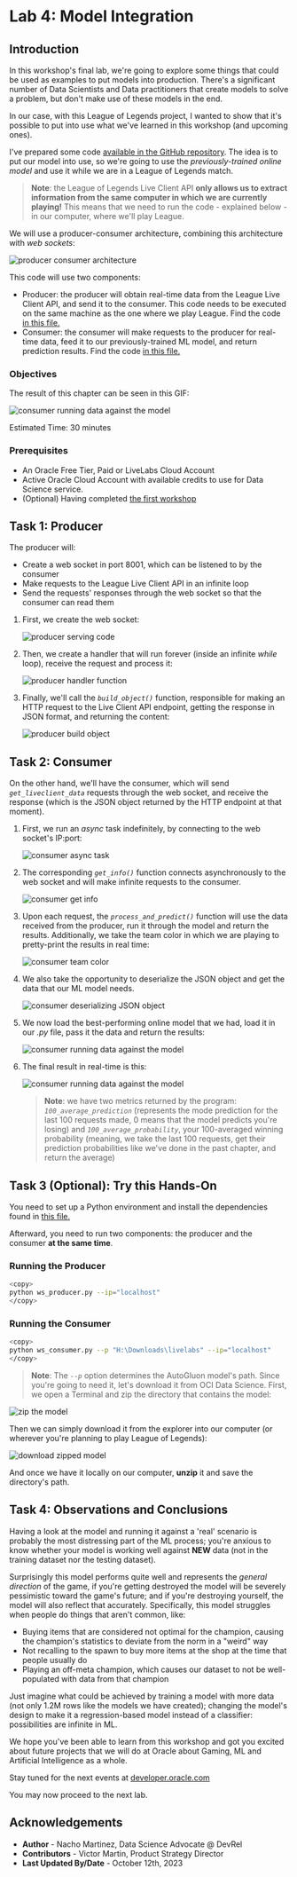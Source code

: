 # Lab 4: Model Integration

## Introduction

In this workshop's final lab, we're going to explore some things that could be used as examples to put models into production. There's a significant number of Data Scientists and Data practitioners that create models to solve a problem, but don't make use of these models in the end.

In our case, with this League of Legends project, I wanted to show that it's possible to put into use what we've learned in this workshop (and upcoming ones).

I've prepared some code [available in the GitHub repository](https://github.com/oracle-devrel/leagueoflegends-optimizer/tree/main/src). The idea is to put our model into use, so we're going to use the *previously-trained online model* and use it while we are in a League of Legends match.

> **Note**: the League of Legends Live Client API **only allows us to extract information from the same computer in which we are currently playing!** This means that we need to run the code - explained below - in our computer, where we'll play League.

We will use a producer-consumer architecture, combining this architecture with *web sockets*:

![producer consumer architecture](./images/producer_consumer_architecture.jpg)

This code will use two components:

- Producer: the producer will obtain real-time data from the League Live Client API, and send it to the consumer. This code needs to be executed on the same machine as the one where we play League. Find the code [in this file.](https://github.com/oracle-devrel/leagueoflegends-optimizer/tree/main/src/live_client/ws_producer.py)
- Consumer: the consumer will make requests to the producer for real-time data, feed it to our previously-trained ML model, and return prediction results. Find the code [in this file.](https://github.com/oracle-devrel/leagueoflegends-optimizer/tree/main/src/ws_consumer.py)

### Objectives

The result of this chapter can be seen in this GIF:

![consumer running data against the model](./images/realtime.gif)

Estimated Time: 30 minutes

### Prerequisites

- An Oracle Free Tier, Paid or LiveLabs Cloud Account
- Active Oracle Cloud Account with available credits to use for Data Science service.
- (Optional) Having completed [the first workshop](../../workshops/dataextraction/index.html)

## Task 1: Producer

The producer will:

- Create a web socket in port 8001, which can be listened to by the consumer
- Make requests to the League Live Client API in an infinite loop
- Send the requests' responses through the web socket so that the consumer can read them

1. First, we create the web socket:

    ![producer serving code](./images/producer_serve.png)

2. Then, we create a handler that will run forever (inside an infinite _while_ loop), receive the request and process it:

    ![producer handler function](./images/producer_handler.png)

3. Finally, we'll call the _`build_object()`_ function, responsible for making an HTTP request to the Live Client API endpoint, getting the response in JSON format, and returning the content:

    ![producer build object](./images/producer_build_object.png)

## Task 2: Consumer

On the other hand, we'll have the consumer, which will send _`get_liveclient_data`_ requests through the web socket, and receive the response (which is the JSON object returned by the HTTP endpoint at that moment).

1. First, we run an *async* task indefinitely, by connecting to the web socket's IP:port:

    ![consumer async task](./images/consumer_asyncio.png)

2. The corresponding *`get_info()`* function connects asynchronously to the web socket and will make infinite requests to the consumer.

    ![consumer get info](./images/consumer_get_info.png)

3. Upon each request, the _`process_and_predict()`_ function will use the data received from the producer, run it through the model and return the results. Additionally, we take the team color in which we are playing to pretty-print the results in real time:

    ![consumer team color](./images/consumer_process_1.png)

4. We also take the opportunity to deserialize the JSON object and get the data that our ML model needs. 

    ![consumer deserializing JSON object](./images/consumer_deserialize.png)

5. We now load the best-performing online model that we had, load it in our _.py_ file, pass it the data and return the results:

    ![consumer running data against the model](./images/consumer_run_model.png)

6. The final result in real-time is this:

    ![consumer running data against the model](./images/realtime.gif)

    > **Note**: we have two metrics returned by the program: *`100_average_prediction`* (represents the mode prediction for the last 100 requests made, 0 means that the model predicts you're losing) and *`100_average_probability`*, your 100-averaged winning probability (meaning, we take the last 100 requests, get their prediction probabilities like we've done in the past chapter, and return the average)

## Task 3 (Optional): Try this Hands-On

You need to set up a Python environment and install the dependencies found in [this file.](https://github.com/oracle-devrel/leagueoflegends-optimizer/blob/livelabs/deps/requirements_lab2_integration.txt)

Afterward, you need to run two components: the producer and the consumer **at the same time**.

### Running the Producer

```bash
<copy>
python ws_producer.py --ip="localhost"
</copy>
```

### Running the Consumer

```bash
<copy>
python ws_consumer.py --p "H:\Downloads\livelabs" --ip="localhost"
</copy>
```

> **Note**: The *`--p`* option determines the AutoGluon model's path. Since you're going to need it, let's download it from OCI Data Science. First, we open a Terminal and zip the directory that contains the model:

![zip the model](./images/zip_model.png)

Then we can simply download it from the explorer into our computer (or wherever you're planning to play League of Legends):

![download zipped model](./images/download_zipped_model.png)

And once we have it locally on our computer, **unzip** it and save the directory's path.

## Task 4: Observations and Conclusions

Having a look at the model and running it against a 'real' scenario is probably the most distressing part of the ML process; you're anxious to know whether your model is working well against **NEW** data (not in the training dataset nor the testing dataset).

Surprisingly this model performs quite well and represents the *general direction* of the game, if you're getting destroyed the model will be severely pessimistic toward the game's future; and if you're destroying yourself, the model will also reflect that accurately. Specifically, this model struggles when people do things that aren't common, like:

- Buying items that are considered not optimal for the champion, causing the champion's statistics to deviate from the norm in a "weird" way
- Not recalling to the spawn to buy more items at the shop at the time that people usually do
- Playing an off-meta champion, which causes our dataset to not be well-populated with data from that champion

Just imagine what could be achieved by training a model with more data (not only 1.2M rows like the models we have created); changing the model's design to make it a regression-based model instead of a classifier: possibilities are infinite in ML.

We hope you've been able to learn from this workshop and got you excited about future projects that we will do at Oracle about Gaming, ML and Artificial Intelligence as a whole.

Stay tuned for the next events at [developer.oracle.com](https://developer.oracle.com/community/events.html)

You may now proceed to the next lab.

## Acknowledgements

- **Author** - Nacho Martinez, Data Science Advocate @ DevRel
- **Contributors** -  Victor Martin, Product Strategy Director
- **Last Updated By/Date** - October 12th, 2023
